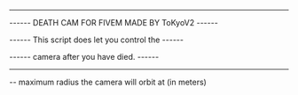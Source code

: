 --------------------------------------------------
------ DEATH CAM FOR FIVEM MADE BY ToKyoV2  ------

------ This script does let you control the ------

------ camera after you have died.          ------

--------------------------------------------------
-- maximum radius the camera will orbit at (in meters)
